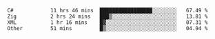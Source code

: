 <!--START_SECTION:waka-->

```text
C#            11 hrs 46 mins  █████████████████░░░░░░░░   67.49 %
Zig           2 hrs 24 mins   ███▒░░░░░░░░░░░░░░░░░░░░░   13.81 %
XML           1 hr 16 mins    █▓░░░░░░░░░░░░░░░░░░░░░░░   07.31 %
Other         51 mins         █▒░░░░░░░░░░░░░░░░░░░░░░░   04.94 %
```

<!--END_SECTION:waka-->
